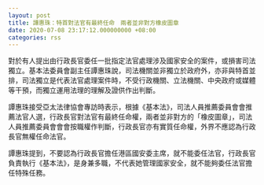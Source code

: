 ```yaml
---
layout: post
title: 譚惠珠：特首對法官有最終任命　兩者並非對方橡皮圖章
date: 2020-07-08 23:17:12.000000000 +08:00
categories: rss
---
```


對於有人提出由行政長官委任一批指定法官處理涉及國家安全的案件，或損害司法獨立。基本法委員會副主任譚惠珠說，司法機關並非獨立於政府外，亦非與特首並排，司法獨立是代表法官處理案件時，不受行政機關、立法機關、中央政府或媒體等干預，而獨立運用法理的理解及證供作出判斷。

譚惠珠接受亞太法律協會專訪時表示，根據《基本法》，司法人員推薦委員會會推薦法官人選，行政長官對法官有最終任命權，兩者並非對方的「橡皮圖章」，司法人員推薦委員會會會按職權作判斷，行政長官亦有實質任命權，外界不應認為行政長官無權任命法官。

譚惠珠提到，不要認為行政長官擔任港區國安委主席，就不能委任法官，行政長官負責執行《基本法》，是身兼多職，不代表她管理國家安全，就不能夠委任法官擔任特殊任務。
